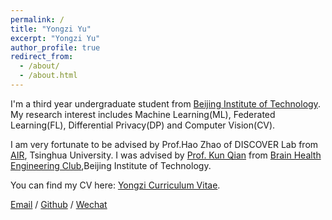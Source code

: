 ```yaml
---
permalink: /
title: "Yongzi Yu"
excerpt: "Yongzi Yu"
author_profile: true
redirect_from: 
  - /about/
  - /about.html
---
```

I'm a third year undergraduate student from [Beijing Institute of Technology](https://english.bit.edu.cn/). My research interest includes Machine Learning(ML), Federated Learning(FL), Differential Privacy(DP) and Computer Vision(CV).

I am very fortunate to be advised by Prof.Hao Zhao of DISCOVER Lab from [AIR](https://air.tsinghua.edu.cn/gyair/AIRjj.htm), Tsinghua University. I was advised by [Prof. Kun Qian](https://eecsqian.com/) from [Brain Health Engineering Club](https://bhe-lab.org/),Beijing Institute of Technology.

You can find my CV here: [Yongzi Curriculum Vitae](../files/RusselResume.pdf).

[Email](mailto:yuyz@bit.edu.cn) / [Github](https://github.com/yuyongzi) / [Wechat](../images/wechat.jpg) 



